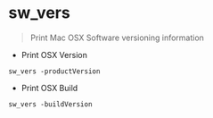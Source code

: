# sw_vers

> Print Mac OSX Software versioning information

- Print OSX Version

`sw_vers -productVersion`

- Print OSX Build

`sw_vers -buildVersion`

